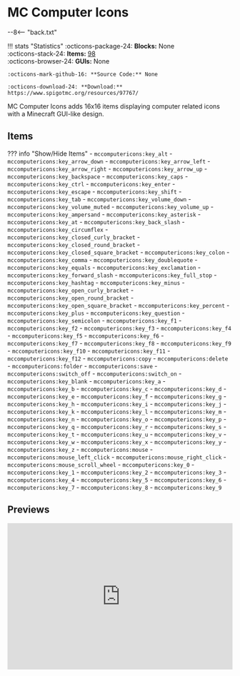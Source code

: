 # MC Computer Icons

--8<-- "back.txt"

!!! stats "Statistics"
    :octicons-package-24: **Blocks:** None  
    :octicons-stack-24: **Items:** [98](#items)  
    :octicons-browser-24: **GUIs:** None
    
    :octicons-mark-github-16: **Source Code:** None
    
    :octicons-download-24: **Download:** https://www.spigotmc.org/resources/97767/

MC Computer Icons adds 16x16 items displaying computer related icons with a Minecraft GUI-like design.

## Items

??? info "Show/Hide Items"
    - `mccomputericons:key_alt`
    - `mccomputericons:key_arrow_down`
    - `mccomputericons:key_arrow_left`
    - `mccomputericons:key_arrow_right`
    - `mccomputericons:key_arrow_up`
    - `mccomputericons:key_backspace`
    - `mccomputericons:key_caps`
    - `mccomputericons:key_ctrl`
    - `mccomputericons:key_enter`
    - `mccomputericons:key_escape`
    - `mccomputericons:key_shift`
    - `mccomputericons:key_tab`
    - `mccomputericons:key_volume_down`
    - `mccomputericons:key_volume_muted`
    - `mccomputericons:key_volume_up`
    - `mccomputericons:key_ampersand`
    - `mccomputericons:key_asterisk`
    - `mccomputericons:key_at`
    - `mccomputericons:key_back_slash`
    - `mccomputericons:key_circumflex`
    - `mccomputericons:key_closed_curly_bracket`
    - `mccomputericons:key_closed_round_bracket`
    - `mccomputericons:key_closed_square_bracket`
    - `mccomputericons:key_colon`
    - `mccomputericons:key_comma`
    - `mccomputericons:key_doublequote`
    - `mccomputericons:key_equals`
    - `mccomputericons:key_exclamation`
    - `mccomputericons:key_forward_slash`
    - `mccomputericons:key_full_stop`
    - `mccomputericons:key_hashtag`
    - `mccomputericons:key_minus`
    - `mccomputericons:key_open_curly_bracket`
    - `mccomputericons:key_open_round_bracket`
    - `mccomputericons:key_open_square_bracket`
    - `mccomputericons:key_percent`
    - `mccomputericons:key_plus`
    - `mccomputericons:key_question`
    - `mccomputericons:key_semicolon`
    - `mccomputericons:key_f1`
    - `mccomputericons:key_f2`
    - `mccomputericons:key_f3`
    - `mccomputericons:key_f4`
    - `mccomputericons:key_f5`
    - `mccomputericons:key_f6`
    - `mccomputericons:key_f7`
    - `mccomputericons:key_f8`
    - `mccomputericons:key_f9`
    - `mccomputericons:key_f10`
    - `mccomputericons:key_f11`
    - `mccomputericons:key_f12`
    - `mccomputericons:copy`
    - `mccomputericons:delete`
    - `mccomputericons:folder`
    - `mccomputericons:save`
    - `mccomputericons:switch_off`
    - `mccomputericons:switch_on`
    - `mccomputericons:key_blank`
    - `mccomputericons:key_a`
    - `mccomputericons:key_b`
    - `mccomputericons:key_c`
    - `mccomputericons:key_d`
    - `mccomputericons:key_e`
    - `mccomputericons:key_f`
    - `mccomputericons:key_g`
    - `mccomputericons:key_h`
    - `mccomputericons:key_i`
    - `mccomputericons:key_j`
    - `mccomputericons:key_k`
    - `mccomputericons:key_l`
    - `mccomputericons:key_m`
    - `mccomputericons:key_n`
    - `mccomputericons:key_o`
    - `mccomputericons:key_p`
    - `mccomputericons:key_q`
    - `mccomputericons:key_r`
    - `mccomputericons:key_s`
    - `mccomputericons:key_t`
    - `mccomputericons:key_u`
    - `mccomputericons:key_v`
    - `mccomputericons:key_w`
    - `mccomputericons:key_x`
    - `mccomputericons:key_y`
    - `mccomputericons:key_z`
    - `mccomputericons:mouse`
    - `mccomputericons:mouse_left_click`
    - `mccomputericons:mouse_right_click`
    - `mccomputericons:mouse_scroll_wheel`
    - `mccomputericons:key_0`
    - `mccomputericons:key_1`
    - `mccomputericons:key_2`
    - `mccomputericons:key_3`
    - `mccomputericons:key_4`
    - `mccomputericons:key_5`
    - `mccomputericons:key_6`
    - `mccomputericons:key_7`
    - `mccomputericons:key_8`
    - `mccomputericons:key_9`

## Previews

<div style='position:relative; padding-bottom:calc(56.25% + 44px)'><iframe src='https://gfycat.com/ifr/NegativeDizzyInexpectatumpleco' frameborder='0' scrolling='no' width='100%' height='100%' style='position:absolute;top:0;left:0;' allowfullscreen></iframe></div>